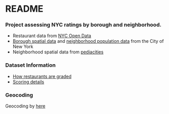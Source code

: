 # README

### Project assessing NYC ratings by borough and neighborhood. 

- Restaurant data from [NYC Open Data](https://data.cityofnewyork.us/Health/DOHMH-New-York-City-Restaurant-Inspection-Results/43nn-pn8j)
- [Borough spatial data](https://data.cityofnewyork.us/City-Government/Borough-Boundaries/tqmj-j8zm) and [neighborhood population data](https://data.cityofnewyork.us/City-Government/New-York-City-Population-By-Neighborhood-Tabulatio/swpk-hqdp) from the City of New York
- Neighborhood spatial data from [pediacities](http://data.beta.nyc/dataset/pediacities-nyc-neighborhoods/resource/35dd04fb-81b3-479b-a074-a27a37888ce7)

### Dataset Information

- [How restaurants are graded](https://www1.nyc.gov/assets/doh/downloads/pdf/rii/how-we-score-grade.pdf)
- [Scoring details](https://www.ehagroup.com/food-safety/new-york-abc-restaurant-grading/)


### Geocoding 
Geocoding by [here](https://developer.here.com/)